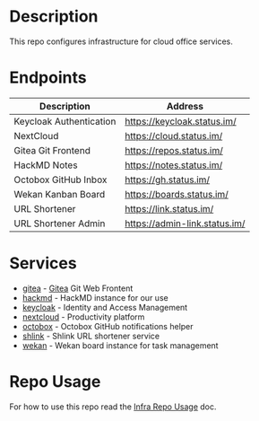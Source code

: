 # Description

This repo configures infrastructure for cloud office services.

# Endpoints

| Description             | Address                       |
|-------------------------|-------------------------------|
| Keycloak Authentication | https://keycloak.status.im/   |
| NextCloud               | https://cloud.status.im/      |
| Gitea Git Frontend      | https://repos.status.im/      |
| HackMD Notes            | https://notes.status.im/      |
| Octobox GitHub Inbox    | https://gh.status.im/         |
| Wekan Kanban Board      | https://boards.status.im/     |
| URL Shortener           | https://link.status.im/       |
| URL Shortener Admin     | https://admin-link.status.im/ |

# Services

* [gitea](ansible/roles/gitea) - [Gitea](https://gitea.io/) Git Web Frontent
* [hackmd](ansible/roles/hackmd) - HackMD instance for our use
* [keycloak](ansible/roles/keycloak) - Identity and Access Management
* [nextcloud](ansible/roles/nextcloud) - Productivity platform
* [octobox](ansible/roles/octobox) - Octobox GitHub notifications helper
* [shlink](ansible/roles/shlink) - Shlink URL shortener service
* [wekan](ansible/roles/wekan) - Wekan board instance for task management

# Repo Usage

For how to use this repo read the [Infra Repo Usage](https://github.com/status-im/infra-docs/blob/master/articles/infra_repo_usage.md) doc.

